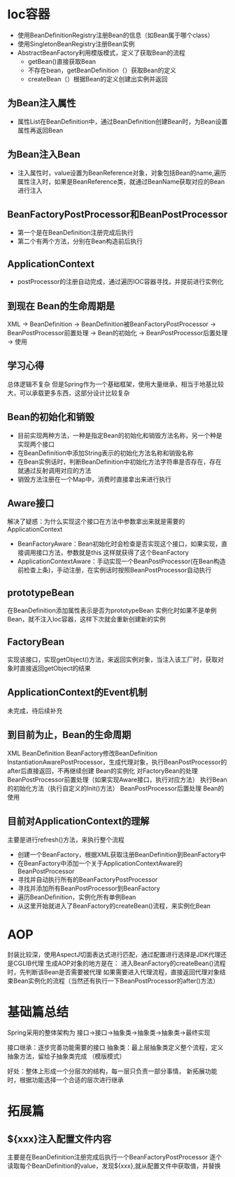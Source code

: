 # Ioc容器
- 使用BeanDefinitionRegistry注册Bean的信息（如Bean属于哪个class）
- 使用SingletonBeanRegistry注册Bean实例
- AbstractBeanFactory利用模版模式，定义了获取Bean的流程
  - getBean()直接获取Bean
  - 不存在bean，getBeanDefinition（）获取Bean的定义
  - createBean（）根据Bean的定义创建出实例并返回

## 为Bean注入属性
- 属性List在BeanDefinition中，通过BeanDefinition创建Bean时，为Bean设置属性再返回Bean

## 为Bean注入Bean
- 注入属性时，value设置为BeanReference对象，对象包括Bean的name,遍历属性注入时，如果是BeanReference类，就通过BeanName获取对应的Bean进行注入

## BeanFactoryPostProcessor和BeanPostProcessor
- 第一个是在BeanDefinition注册完成后执行
- 第二个有两个方法，分别在Bean构造前后执行

## ApplicationContext
- postProcessor的注册自动完成，通过遍历IOC容器寻找，并提前进行实例化

## 到现在 Bean的生命周期是
XML -> BeanDefinition -> BeanDefinition被BeanFactoryPostProcessor
-> BeanPostProcessor前置处理 -> Bean的初始化 -> BeanPostProcessor后置处理
-> 使用


## 学习心得
总体逻辑不复杂
但是Spring作为一个基础框架，使用大量继承，相当于地基比较大，可以承载更多东西，这部分设计比较复杂

## Bean的初始化和销毁
- 目前实现两种方法，一种是指定Bean的初始化和销毁方法名称，另一个种是实现两个接口
- 在BeanDefinition中添加String表示的初始化方法名称和销毁名称
- 在Bean实例话时，判断BeanDefinition中初始化方法字符串是否存在，存在就通过反射调用对应的方法
- 销毁方法注册在一个Map中，消费时直接拿出来进行执行

## Aware接口
解决了疑惑：为什么实现这个接口在方法中参数拿出来就是需要的ApplicationContext
- BeanFactoryAware：Bean初始化时会检查是否实现这个接口，如果实现，直接调用接口方法，参数就是this
这样就获得了这个BeanFactory
- ApplicationContextAware：手动实现一个BeanPostProcessor(在Bean构造前检查上条)，手动注册，在实例话时按照BeanPostProcessor自动执行

## prototypeBean
在BeanDefinition添加属性表示是否为prototypeBean
实例化时如果不是单例Bean，就不注入Ioc容器，这样下次就会重新创建新的实例

## FactoryBean
实现该接口，实现getObject()方法，来返回实例对象，当注入该工厂时，获取对象时直接返回getObject的结果

## ApplicationContext的Event机制
未完成，待后续补充

## 到目前为止，Bean的生命周期
XML
BeanDefinition
BeanFactory修改BeanDefinition
InstantiationAwarePostProcessor，生成代理对象，执行BeanPostProcessor的after后直接返回，不再继续创建
Bean的实例化
对FactoryBean的处理
BeanPostProcessor前置处理（如果实现Aware接口，执行对应方法）
执行Bean的初始化方法（执行自定义的Init()方法）
BeanPostProcessor后置处理
Bean的使用

## 目前对ApplicationContext的理解
主要是进行refresh()方法，来执行整个流程
- 创建一个BeanFactory，根据XML获取注册BeanDefinition到BeanFactory中
- 在BeanFactory中添加一个关于ApplicationContextAware的BeanPostProcessor
- 寻找并自动执行所有的BeanFactoryPostProcessor
- 寻找并添加所有BeanPostProcessor到BeanFactory
- 遍历BeanDefinition，实例化所有单例Bean
- 从这里开始就进入了BeanFactory的createBean()流程，来实例化Bean


# AOP
封装比较深，使用AspectJ切面表达式进行匹配，通过配置进行选择是JDK代理还是CGLIB代理
生成AOP对象的地方是在：
  进入BeanFactory的createBean()流程时，先判断该Bean是否需要被代理
如果需要进入代理流程，直接返回代理对象结束Bean实例化的流程（当然还有执行一下BeanPostProcessor的after()方法）

# 基础篇总结
Spring采用的整体架构为  接口->接口->抽象类->抽象类->抽象类->最终实现

接口继承：逐步完善功能需要的接口
抽象类：最上层抽象类定义整个流程，定义抽象方法，留给子抽象类完成 （模版模式）

好处：整体上形成一个分层次的结构，每一层只负责一部分事情，
新拓展功能时，根据功能选择一个合适的层次进行继承


# 拓展篇

## ${xxx}注入配置文件内容
主要是在BeanDefinition注册完成后执行一个BeanFactoryPostProcessor
逐个读取每个BeanDefinition的value，发现${xxx},就从配置文件中获取值，并替换